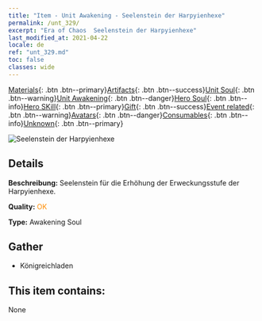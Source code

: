 ```yaml
---
title: "Item - Unit Awakening - Seelenstein der Harpyienhexe"
permalink: /unt_329/
excerpt: "Era of Chaos  Seelenstein der Harpyienhexe"
last_modified_at: 2021-04-22
locale: de
ref: "unt_329.md"
toc: false
classes: wide
---
```

 [Materials](/ItemsDE/){: .btn .btn--primary}[Artifacts](/ItemsDE/Artifacts/){: .btn .btn--success}[Unit Soul](/ItemsDE/UnitSoul/){: .btn .btn--warning}[Unit Awakening](/ItemsDE/UnitAwakening/){: .btn .btn--danger}[Hero Soul](/ItemsDE/HeroSoul/){: .btn .btn--info}[Hero SKill](/ItemsDE/HeroSkill/){: .btn .btn--primary}[Gift](/ItemsDE/Gift/){: .btn .btn--success}[Event related](/ItemsDE/Events/){: .btn .btn--warning}[Avatars](/ItemsDE/Avatars/){: .btn .btn--danger}[Consumables](/ItemsDE/Consumables/){: .btn .btn--info}[Unknown](/ItemsDE/Unknown/){: .btn .btn--primary}

 ![Seelenstein der Harpyienhexe](/images/u/tia_yingshenren.jpg)

## Details
 **Beschreibung:** Seelenstein für die Erhöhung der Erweckungsstufe der Harpyienhexe.

 **Quality:** <span style="color: #FF8C00">OK</span>

 **Type:** Awakening Soul

## Gather

*    Königreichladen 

## This item contains:

  None


